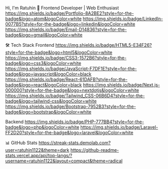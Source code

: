 Hi, I'm Ratuhin 👋
Frontend Developer | Web Enthusiast
https://img.shields.io/badge/Portfolio-8A2BE2?style=for-the-badge&logo=atom&logoColor=white
https://img.shields.io/badge/LinkedIn-0077B5?style=for-the-badge&logo=linkedin&logoColor=white
https://img.shields.io/badge/Email-D14836?style=for-the-badge&logo=gmail&logoColor=white

🛠️ Tech Stack
Frontend
https://img.shields.io/badge/HTML5-E34F26?style=for-the-badge&logo=html5&logoColor=white
https://img.shields.io/badge/CSS3-1572B6?style=for-the-badge&logo=css3&logoColor=white
https://img.shields.io/badge/JavaScript-F7DF1E?style=for-the-badge&logo=javascript&logoColor=black
https://img.shields.io/badge/React-61DAFB?style=for-the-badge&logo=react&logoColor=black
https://img.shields.io/badge/Next.js-000000?style=for-the-badge&logo=nextdotjs&logoColor=white
https://img.shields.io/badge/Tailwind_CSS-06B6D4?style=for-the-badge&logo=tailwind-css&logoColor=white
https://img.shields.io/badge/Bootstrap-7952B3?style=for-the-badge&logo=bootstrap&logoColor=white

Backend
https://img.shields.io/badge/PHP-777BB4?style=for-the-badge&logo=php&logoColor=white
https://img.shields.io/badge/Laravel-FF2D20?style=for-the-badge&logo=laravel&logoColor=white

📊 GitHub Stats
https://streak-stats.demolab.com?user=ratuhin1122&theme=dark
https://github-readme-stats.vercel.app/api/top-langs/?username=ratuhin1122&layout=compact&theme=radical
